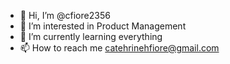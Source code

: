 - 👋 Hi, I’m @cfiore2356
- 👀 I’m interested in Product Management 
- 🌱 I’m currently learning everything
- 📫 How to reach me catehrinehfiore@gmail.com

